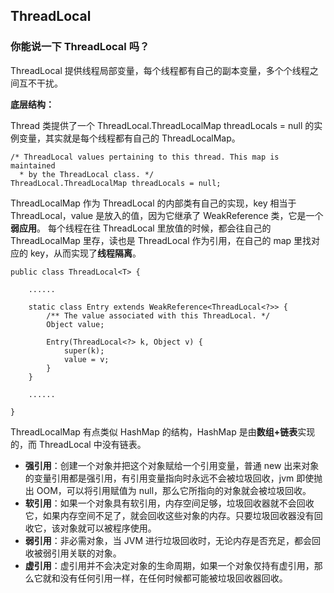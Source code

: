 
## ThreadLocal

### 你能说一下 ThreadLocal 吗？

ThreadLocal 提供线程局部变量，每个线程都有自己的副本变量，多个个线程之间互不干扰。

**底层结构：**

Thread 类提供了一个 ThreadLocal.ThreadLocalMap threadLocals = null 的实例变量，其实就是每个线程都有自己的 ThreadLocalMap。

```
/* ThreadLocal values pertaining to this thread. This map is maintained
  * by the ThreadLocal class. */
ThreadLocal.ThreadLocalMap threadLocals = null;

```
ThreadLocalMap 作为 ThreadLocal 的内部类有自己的实现，key 相当于 ThreadLocal，value 是放入的值，因为它继承了 WeakReference 类，它是一个**弱应用**。
每个线程在往 ThreadLocal 里放值的时候，都会往自己的 ThreadLocalMap 里存，读也是 ThreadLocal 作为引用，在自己的 map 里找对应的 key，从而实现了**线程隔离**。
```
public class ThreadLocal<T> {

    ......

    static class Entry extends WeakReference<ThreadLocal<?>> {
        /** The value associated with this ThreadLocal. */
        Object value;

        Entry(ThreadLocal<?> k, Object v) {
            super(k);
            value = v;
        }
    }

    ......

}
```
ThreadLocalMap 有点类似 HashMap 的结构，HashMap 是由**数组+链表**实现的，而 ThreadLocal 中没有链表。


- **强引用**：创建一个对象并把这个对象赋给一个引用变量，普通 new 出来对象的变量引用都是强引用，有引用变量指向时永远不会被垃圾回收，jvm 即使抛出 OOM，可以将引用赋值为 null，那么它所指向的对象就会被垃圾回收。
- **软引用**：如果一个对象具有软引用，内存空间足够，垃圾回收器就不会回收它，如果内存空间不足了，就会回收这些对象的内存。只要垃圾回收器没有回收它，该对象就可以被程序使用。
- **弱引用**：非必需对象，当 JVM 进行垃圾回收时，无论内存是否充足，都会回收被弱引用关联的对象。
- **虚引用**：虚引用并不会决定对象的生命周期，如果一个对象仅持有虚引用，那么它就和没有任何引用一样，在任何时候都可能被垃圾回收器回收。






